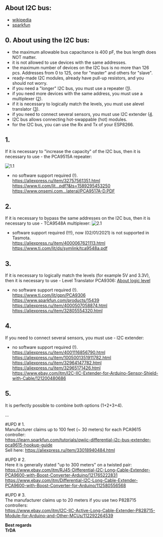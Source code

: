 ## About I2C bus:
- [wikipedia](https://en.wikipedia.org/wiki/I%C2%B2C)  
- [sparkfun](https://learn.sparkfun.com/tutorials/i2c)  

## 0. About using the I2C bus:
- the maximum allowable bus capacitance is 400 pF, the bus length does NOT matter.
- it is not allowed to use devices with the same addresses.
- the maximum number of devices on the I2C bus is no more than 126 pcs. Addresses from 0 to 125, one for "master" and others for "slave".
- ready-made I2C modules, already have pull-up resistors, and you should not worry.
- if you need a "longer" I2C bus, you must use a repeater ([1](https://github.com/TrDA-hab/Projects/blob/master/I2C%20bus/README.md#1)).  
- if you need more devices with the same address, you must use a multiplexer ([2](https://github.com/TrDA-hab/Projects/blob/master/I2C%20bus/README.md#2)).  
- if it is necessary to logically match the levels, you must use alevel translator ([3](https://github.com/TrDA-hab/Projects/blob/master/I2C%20bus/README.md#3)).
- if you need to connect several sensors, you must use I2C extender ([4](https://github.com/TrDA-hab/Projects/blob/master/I2C%20bus/README.md#4).
- I2C bus allows connecting hot-swappable (hot) modules.
- for the I2C bus, you can use the Rx and Tx of your ESP8266.

## 1. 
If it is necessary to "increase the capacity" of the I2C bus, then it is necessary to use - the PCA9515A repeater:

![1.1](https://raw.githubusercontent.com/TrDA-hab/Projects/master/I2C%20bus/I2C%201.1%20.jpg)
- no software support required (!).   
https://aliexpress.ru/item/32757561351.html   
https://www.ti.com/lit...pdf?&ts=1589295453250   
https://www.onsemi.com...lateral/PCA9517A-D.PDF   

## 2. 
If it is necessary to bypass the same addresses on the I2C bus, then it is necessary to use - TCA9548A multiplexer:
![2.1](https://raw.githubusercontent.com/TrDA-hab/Projects/master/I2C%20bus/I2C%202.1%20.jpg)
- software support required (!!!), now (02/01/2021) is not supported in Tasmota.   
https://aliexpress.ru/item/4000067621113.html   
https://www.ti.com/lit/ds/symlink/tca9548a.pdf   

## 3. 
If it is necessary to logically match the levels (for example 5V and 3.3V), then it is necessary to use - Level Translator PCA9306:
[About logic level](https://learn.sparkfun.com/tutorials/logic-levels)   

- no software support required (!).   
https://www.ti.com/lit/gpn/PCA9306  
https://www.sparkfun.com/products/15439  
https://aliexpress.ru/item/4000507058874.html  
https://aliexpress.ru/item/32805554320.html  

## 4. 
If you need to connect several sensors, you must use - I2C extender:
- no software support required (!).  
https://aliexpress.ru/item/4001116856790.html   
https://aliexpress.ru/item/1005001351911782.html   
https://aliexpress.ru/item/32964147782.html   
https://aliexpress.ru/item/32965171426.html   
https://www.ebay.com/itm/I2C-IIC-Extender-for-Arduino-Sensor-Shield-with-Cable/121200480686     

## 5. 
It is perfectly possible to combine both options (1+2+3+4).  

...

#UPD # 1.   
Manufacturer claims up to 100 feet (~ 30 meters) for each PCA9615 controller:   
https://learn.sparkfun.com/tutorials/qwiic-differential-i2c-bus-extender-pca9615-hookup-guide   
Sell here:
https://aliexpress.ru/item/33018940484.html

#UPD # 2.    
Here it is generally stated "up to 300 meters" on a twisted pair:   
https://www.ebay.com/itm/RJ45-Differential-I2C-Long-Cable-Extender-PCA9600-with-Boost-Converter-Arduino/121765222831    
https://www.ebay.com/itm/Differential-I2C-Long-Cable-Extender-PCA9600-with-Boost-Converter-for-Arduino/112580556568     

#UPD # 3.   
The manufacturer claims up to 20 meters if you use two P82B715 controllers:   
https://www.ebay.com/itm/I2C-IIC-Active-Long-Cable-Extender-P82B715-Module-for-Arduino-and-Other-MCUs/112292264539   

**Best regards   
TrDA**
